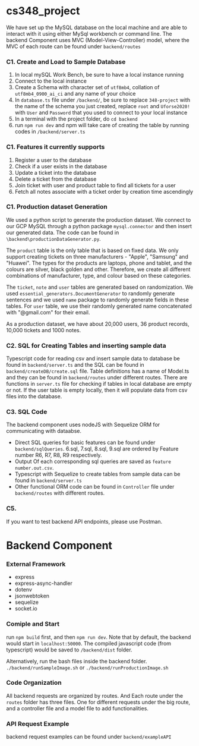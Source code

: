 # cs348_project

We have set up the MySQL database on the local machine and are able to interact with it using either MySql workbench or command line. The backend Component uses MVC (Model-View-Controller) model, where the MVC of each route can be found under `backend/routes`

### C1. Create and Load to Sample Database

1. In local mySQL Work Bench, be sure to have a local instance running
2. Connect to the local instance
3. Create a Schema with character set of `utf8mb4`, collation of `utf8mb4_0900_ai_ci` and any name of your choice
4. In `database.ts` file under `/backend/`, be sure to replace `348-project` with the name of the schema you just created, replace `root` and `Uforse2020!` with `User` and `Password` that you used to connect to your local instance
5. In a terminal with the project folder, do `cd backend`
6. run `npm run dev` and npm will take care of creating the table by running codes in `/backend/server.ts`

### C1. Features it currently supports
1. Register a user to the database
2. Check if a user exists in the database
3. Update a ticket into the database
4. Delete a ticket from the database
5. Join ticket with user and product table to find all tickets for a user
6. Fetch all notes associate with a ticket order by creation time ascendingly

### C1. Production dataset Generation

We used a python script to generate the production dataset. We connect to our GCP MySQL through a python package `mysql.connector` and then insert our generated data. The code can be found in `\backend\productionDataGenerator.py`.

The `product` table is the only table that is based on fixed data. We only support creating tickets on three manufacturers - "Apple", "Samsung" and "Huawei". The types for the products are laptops, phone and tablet, and the colours are silver, black golden and other. Therefore, we create all different combinations of manufacturer, type, and colour based on these categories.

The `ticket`, `note` and `user` tables are generated based on randomization. We used `essential_generators.DocumentGenerator` to randomly generate sentences and we used `name` package to randomly generate fields in these tables. For `user` table, we use their randomly generated name concatenated with "@gmail.com" for their email. 

As a production dataset, we have about 20,000 users, 36 product records, 10,000 tickets and 1000 notes.


### C2. SQL for Creating Tables and inserting sample data

Typescript code for reading csv and insert sample data to database be found in `backend/server.ts` and the SQL can be found in `backend/createDB/create.sql` file. Table definitions has a name of Model.ts and they can be found in `backend/routes` under different routes. There are functions in `server.ts` file for checking if tables in local database are empty or not. If the user table is empty locally, then it will populate data from csv files into the database.

### C3. SQL Code

The backend component uses nodeJS with Sequelize ORM for communicating with dataabse. 
- Direct SQL queries for basic features can be found under `backend/sqlQueries`. 6.sql, 7.sql, 8.sql, 9.sql are ordered by Feature number R6, R7, R8, R9 respectively.
- Output Of each corresponding sql queries are saved as `feature number.out.csv`.
- Typescript with Sequelize to create tables from sample data can be found in `backend/server.ts`
- Other functional ORM code can be found in `Controller` file under `backend/routes` with different routes. 

### C5. 

If you want to test backend API endpoints, please use Postman.

# Backend Component

### External Framework

- express
- express-async-handler
- dotenv
- jsonwebtoken
- sequelize
- socket.io

### Comiple and Start

run `npm build` first, and then `npm run dev`. Note that by default, the backend would start in `localhost:50000`. The compiled javascript code (from typescript) would be saved to `/backend/dist` folder.

Alternatively, run the bash files inside the backend folder. `./backend/runSampleImage.sh` or `./backend/runProductionImage.sh`


### Code Organization

All backend requests are organized by routes. And Each route under the `routes` folder has three files. One for different requests under the big route, and a controller file and a model file to add functionalities.

### API Request Example

backend request examples can be found under `backend/exampleAPI`
